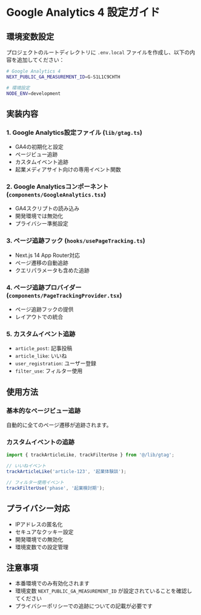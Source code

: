 # Google Analytics 4 設定ガイド

## 環境変数設定

プロジェクトのルートディレクトリに `.env.local` ファイルを作成し、以下の内容を追加してください：

```bash
# Google Analytics 4
NEXT_PUBLIC_GA_MEASUREMENT_ID=G-S1L1C9CHTH

# 環境設定
NODE_ENV=development
```

## 実装内容

### 1. Google Analytics設定ファイル (`lib/gtag.ts`)
- GA4の初期化と設定
- ページビュー追跡
- カスタムイベント追跡
- 起業メディアサイト向けの専用イベント関数

### 2. Google Analyticsコンポーネント (`components/GoogleAnalytics.tsx`)
- GA4スクリプトの読み込み
- 開発環境では無効化
- プライバシー準拠設定

### 3. ページ追跡フック (`hooks/usePageTracking.ts`)
- Next.js 14 App Router対応
- ページ遷移の自動追跡
- クエリパラメータも含めた追跡

### 4. ページ追跡プロバイダー (`components/PageTrackingProvider.tsx`)
- ページ追跡フックの提供
- レイアウトでの統合

### 5. カスタムイベント追跡
- `article_post`: 記事投稿
- `article_like`: いいね
- `user_registration`: ユーザー登録
- `filter_use`: フィルター使用

## 使用方法

### 基本的なページビュー追跡
自動的に全てのページ遷移が追跡されます。

### カスタムイベントの追跡
```typescript
import { trackArticleLike, trackFilterUse } from '@/lib/gtag';

// いいねイベント
trackArticleLike('article-123', '起業体験談');

// フィルター使用イベント
trackFilterUse('phase', '起業検討期');
```

## プライバシー対応

- IPアドレスの匿名化
- セキュアなクッキー設定
- 開発環境での無効化
- 環境変数での設定管理

## 注意事項

- 本番環境でのみ有効化されます
- 環境変数 `NEXT_PUBLIC_GA_MEASUREMENT_ID` が設定されていることを確認してください
- プライバシーポリシーでの追跡についての記載が必要です 